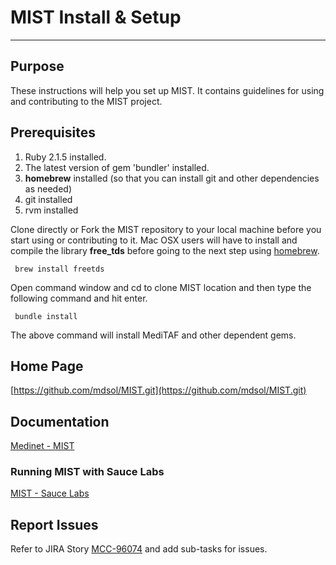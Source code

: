 # MIST Install & Setup
---

## Purpose
These instructions will help you set up MIST.  It contains guidelines for using and contributing to the MIST project.

## Prerequisites
1. Ruby 2.1.5 installed.
2. The latest version of gem 'bundler' installed.
3. **homebrew** installed (so that you can install git and other dependencies as needed)
4. git installed
5. rvm installed

Clone directly or Fork the MIST repository to your local machine before you start using or contributing to it.
Mac OSX users will have to install and compile the library **free_tds** before going to the next step using [homebrew](http://brew.sh).

     brew install freetds

Open command window and cd to clone MIST location and then type the following command and hit enter.

     bundle install

  The above command will install MediTAF and other dependent gems.

## Home Page
  [https://github.com/mdsol/MIST.git](https://github.com/mdsol/MIST.git)

## Documentation
  [Medinet - MIST](https://sites.google.com/a/mdsol.com/knowledgebase/home/departments/r-d/sqa/utilities/meditaf/mist-meditaf-integration-steps-and-tests)

### Running MIST with Sauce Labs
[MIST - Sauce Labs](https://sites.google.com/a/mdsol.com/knowledgebase/home/departments/r-d/sqa/utilities/meditaf/mist-meditaf-integration-steps-and-tests/using-sauce-labs-with-mist)

## Report Issues
Refer to JIRA Story [MCC-96074](https://medidata.atlassian.net/browse/MCC-96074) and add sub-tasks for issues.
